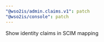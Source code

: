```yaml
---
"@wso2is/admin.claims.v1": patch
"@wso2is/console": patch
---
```


Show identity claims in SCIM mapping
